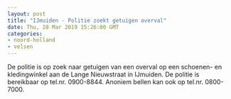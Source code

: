```yaml
---
layout: post
title: "IJmuiden - Politie zoekt getuigen overval"
date: Thu, 28 Mar 2019 15:26:00 GMT
categories: 
- noord-holland 
- velsen 
---
```


De politie is op zoek naar getuigen van een overval op een schoenen- en kledingwinkel aan de Lange Nieuwstraat in IJmuiden. De politie is bereikbaar op tel.nr. 0900-8844. Anoniem bellen kan ook op tel.nr. 0800-7000.
